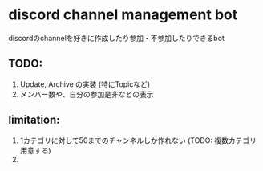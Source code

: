 # discord channel management bot
discordのchannelを好きに作成したり参加・不参加したりできるbot 

## TODO: 
1. Update, Archive の実装 (特にTopicなど)
2. メンバー数や、自分の参加是非などの表示

## limitation: 
1. 1カテゴリに対して50までのチャンネルしか作れない (TODO: 複数カテゴリ用意する)
2. 